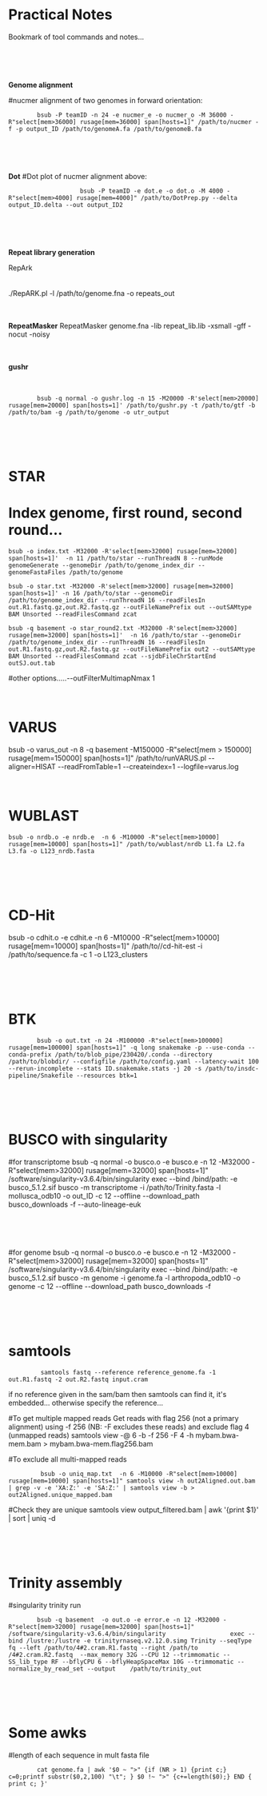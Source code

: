 # Practical Notes 

Bookmark of tool commands and notes...

<br /> <br /> <br />

**Genome alignment**

#nucmer alignment of two genomes in forward orientation:

            bsub -P teamID -n 24 -e nucmer_e -o nucmer_o -M 36000 -R"select[mem>36000] rusage[mem=36000] span[hosts=1]" /path/to/nucmer -f -p output_ID /path/to/genomeA.fa /path/to/genomeB.fa

<br /> <br /> <br />

**Dot** 
#Dot plot of nucmer alignment above:

                        bsub -P teamID -e dot.e -o dot.o -M 4000 -R"select[mem>4000] rusage[mem=4000]" /path/to/DotPrep.py --delta output_ID.delta --out output_ID2

<br /> <br /> <br />

**Repeat library generation** 

RepArk 
<br /> <br /> <br />
      ./RepARK.pl -l /path/to/genome.fna -o repeats_out
<br /> <br /> <br />

**RepeatMasker** 
  RepeatMasker genome.fna -lib repeat_lib.lib -xsmall -gff -nocut -noisy
<br /> <br /> <br />

**gushr**
<br /> <br /> <br />

            bsub -q normal -o gushr.log -n 15 -M20000 -R'select[mem>20000] rusage[mem=20000] span[hosts=1]' /path/to/gushr.py -t /path/to/gtf -b /path/to/bam -g /path/to/genome -o utr_output

<br /> <br /> <br />


# STAR
# Index genome, first round, second round...

    bsub -o index.txt -M32000 -R'select[mem>32000] rusage[mem=32000] span[hosts=1]'  -n 11 /path/to/star --runThreadN 8 --runMode genomeGenerate --genomeDir /path/to/genome_index_dir --genomeFastaFiles /path/to/genome

    bsub -o star.txt -M32000 -R'select[mem>32000] rusage[mem=32000] span[hosts=1]' -n 16 /path/to/star --genomeDir /path/to/genome_index_dir --runThreadN 16 --readFilesIn out.R1.fastq.gz,out.R2.fastq.gz --outFileNamePrefix out --outSAMtype BAM Unsorted --readFilesCommand zcat

    bsub -q basement -o star_round2.txt -M32000 -R'select[mem>32000] rusage[mem=32000] span[hosts=1]'  -n 16 /path/to/star --genomeDir /path/to/genome_index_dir --runThreadN 16 --readFilesIn out.R1.fastq.gz,out.R2.fastq.gz --outFileNamePrefix out2 --outSAMtype BAM Unsorted --readFilesCommand zcat --sjdbFileChrStartEnd outSJ.out.tab

#other options.....--outFilterMultimapNmax 1 
<br /> <br /> <br />

# VARUS

bsub -o varus_out -n 8 -q basement -M150000 -R"select[mem > 150000] rusage[mem=150000] span[hosts=1]" /path/to/runVARUS.pl --aligner=HISAT --readFromTable=1 --createindex=1 --logfile=varus.log
<br /> <br /> <br />

# WUBLAST
    bsub -o nrdb.o -e nrdb.e  -n 6 -M10000 -R"select[mem>10000] rusage[mem=10000] span[hosts=1]" /path/to/wublast/nrdb L1.fa L2.fa L3.fa -o L123_nrdb.fasta

<br /> <br /> <br />

# CD-Hit
bsub -o cdhit.o -e cdhit.e  -n 6 -M10000 -R"select[mem>10000] rusage[mem=10000] span[hosts=1]" /path/to//cd-hit-est -i /path/to/sequence.fa -c 1 -o L123_clusters

<br /> <br /> <br />

# BTK
            bsub -o out.txt -n 24 -M100000 -R"select[mem>100000] rusage[mem=100000] span[hosts=1]" -q long snakemake -p --use-conda --conda-prefix /path/to/blob_pipe/230420/.conda --directory /path/to/blobdir/ --configfile /path/to/config.yaml --latency-wait 100 --rerun-incomplete --stats ID.snakemake.stats -j 20 -s /path/to/insdc-pipeline/Snakefile --resources btk=1
<br /> <br /> <br />

# BUSCO with singularity
#for transcriptome
            bsub -q normal  -o busco.o -e busco.e -n 12 -M32000 -R"select[mem>32000] rusage[mem=32000] span[hosts=1]" /software/singularity-v3.6.4/bin/singularity                  exec --bind /bind/path: -e busco_5.1.2.sif  busco -m transcriptome -i /path/to/Trinity.fasta -l mollusca_odb10 -o out_ID -c 12 --offline                    --download_path busco_downloads -f --auto-lineage-euk

<br /> <br /> <br />

#for genome
             bsub -q normal -o busco.o -e busco.e -n 12 -M32000 -R"select[mem>32000] rusage[mem=32000] span[hosts=1]" /software/singularity-v3.6.4/bin/singularity                  exec --bind /bind/path: -e busco_5.1.2.sif  busco -m genome -i genome.fa -l arthropoda_odb10 -o genome -c 12 --offline --download_path busco_downloads -f

<br /> <br /> <br />

# samtools
             samtools fastq --reference reference_genome.fa -1 out.R1.fastq -2 out.R2.fastq input.cram

  if no reference given in the sam/bam then samtools can find it, it's embedded...
  otherwise specify the reference...

#To get multiple mapped reads
Get reads with flag 256 (not a primary alignment) using -f 256 (NB: -F excludes these reads) and exclude flag 4 (unmapped reads)
samtools view -@ 6 -b -f 256 -F 4 -h mybam.bwa-mem.bam > mybam.bwa-mem.flag256.bam

#To exclude all multi-mapped reads

             bsub -o uniq_map.txt  -n 6 -M10000 -R"select[mem>10000] rusage[mem=10000] span[hosts=1]" samtools view -h out2Aligned.out.bam | grep -v -e 'XA:Z:' -e 'SA:Z:' | samtools view -b > out2Aligned.unique_mapped.bam

#Check they are unique 
            samtools view output_filtered.bam | awk '{print $1}' | sort | uniq -d

<br /> <br /> <br />

# Trinity assembly
#singularity trinity run

            bsub -q basement  -o out.o -e error.e -n 12 -M32000 -R"select[mem>32000] rusage[mem=32000] span[hosts=1]" /software/singularity-v3.6.4/bin/singularity                  exec --bind /lustre:/lustre -e trinityrnaseq.v2.12.0.simg Trinity --seqType fq --left /path/to/4#2.cram.R1.fastq --right /path/to               /4#2.cram.R2.fastq  --max_memory 32G --CPU 12 --trimmomatic --SS_lib_type RF --bflyCPU 6 --bflyHeapSpaceMax 10G --trimmomatic --normalize_by_read_set --output    /path/to/trinity_out

<br /> <br /> <br />

# Some awks
#length of each sequence in mult fasta file

            cat genome.fa | awk '$0 ~ ">" {if (NR > 1) {print c;} c=0;printf substr($0,2,100) "\t"; } $0 !~ ">" {c+=length($0);} END { print c; }'


<br /> <br /> <br />


